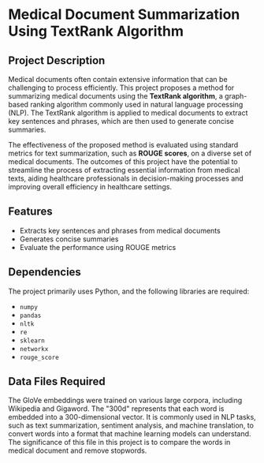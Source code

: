 # Medical Document Summarization Using TextRank Algorithm

## Project Description

Medical documents often contain extensive information that can be challenging to process efficiently. This project proposes a method for summarizing medical documents using the **TextRank algorithm**, a graph-based ranking algorithm commonly used in natural language processing (NLP). The TextRank algorithm is applied to medical documents to extract key sentences and phrases, which are then used to generate concise summaries.

The effectiveness of the proposed method is evaluated using standard metrics for text summarization, such as **ROUGE scores**, on a diverse set of medical documents. The outcomes of this project have the potential to streamline the process of extracting essential information from medical texts, aiding healthcare professionals in decision-making processes and improving overall efficiency in healthcare settings.

## Features

- Extracts key sentences and phrases from medical documents
- Generates concise summaries
- Evaluate the performance using ROUGE metrics

## Dependencies

The project primarily uses Python, and the following libraries are required:

- `numpy`
- `pandas`
- `nltk`
- `re`
- `sklearn`
- `networkx`
- `rouge_score`

## Data Files Required

The GloVe embeddings were trained on various large corpora, including Wikipedia and Gigaword. The "300d" represents that each word is embedded into a 300-dimensional vector. It is commonly used in NLP tasks, such as text summarization, sentiment analysis, and machine translation, to convert words into a format that machine learning models can understand. The significance of this file in this project is to compare the words in medical document and remove stopwords.
